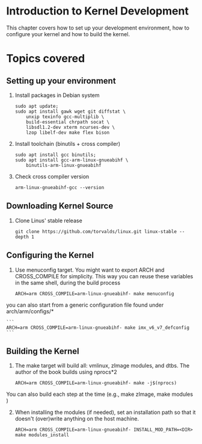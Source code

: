 # Introduction to Kernel Development

This chapter covers how to set up your development environment, how to configure your kernel and how to build the kernel.

# Topics covered

## Setting up your environment

1. Install packages in Debian system
    ```
    sudo apt update;
    sudo apt install gawk wget git diffstat \ 
        unxip texinfo gcc-multiplib \
        build-essential chrpath socat \
        libsdl1.2-dev xterm ncurses-dev \
        lzop libelf-dev make flex bison
    ```

2. Install toolchain (binutils + cross compiler)

    ```
    sudo apt install gcc binutils;
    sudo apt install gcc-arm-linux-gnueabihf \ 
        binutils-arm-linux-gnueabihf
    ```

3. Check cross compiler version

    ```
    arm-linux-gnueabihf-gcc --version
    ```

## Downloading Kernel Source

1. Clone Linus' stable release

    ```
    git clone https://github.com/torvalds/linux.git linux-stable --depth 1
    ```

## Configuring the Kernel

1. Use menuconfig target. You might want to export ARCH and CROSS_COMPILE for simplicity. This way you can reuse these variables in the same shell, during the build process

    ```
    ARCH=arm CROSS_COMPILE=arm-linux-gnueabihf- make menuconfig
    ```

you can also start from a generic configuration file found under arch/arm/configs/*

    ```
    ARCH=arm CROSS_COMPILE=arm-linux-gnueabihf- make imx_v6_v7_defconfig
    ```

## Building the Kernel

1. The make target will build all: vmlinux, zImage modules, and dtbs. The author of the book builds using nprocs*2

    ```
    ARCH=arm CROSS_COMPILE=arm-linux-gnueabihf- make -j$(nprocs)
    ```
You can also build each step at the time (e.g., make zImage, make modules )

2. When installing the modules (if needed), set an installation path so that it doesn't (over)write anything on the host machine.

    ```
    ARCH=arm CROSS_COMPILE=arm-linux-gnueabihf- INSTALL_MOD_PATH=<DIR> make modules_install
    ```